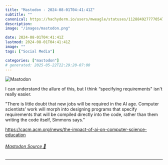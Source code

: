 ```yaml
---
title: "Mastodon - 2024-08-01T04:41:41Z"
subtitle: ""
canonical: https://hachyderm.io/users/mweagle/statuses/112884927777054718
description:
image: "/images/mastodon.png"

date: 2024-08-01T04:41:41Z
lastmod: 2024-08-01T04:41:41Z
image: ""
tags: ["Social Media"]

categories: ["mastodon"]
# generated: 2025-05-22T22:29:20-07:00
---
```

![Mastodon](/images/mastodon.png)

<p>I can understand the allure of this, but I  think “specifying requirements&quot; isn&#39;t really easier.</p><p>&quot;There is little doubt that new jobs will be required in the AI age. Computer scientists’ work will morph into designing programs that specify requirements that will be compiled directly into the code, rather than them writing the code itself, Simmons says.”</p><p><a href="https://cacm.acm.org/news/the-impact-of-ai-on-computer-science-education" target="_blank" rel="nofollow noopener noreferrer" translate="no"><span class="invisible">https://</span><span class="ellipsis">cacm.acm.org/news/the-impact-o</span><span class="invisible">f-ai-on-computer-science-education</span></a></p>


###### [Mastodon Source 🐘](https://hachyderm.io/@mweagle/112884927777054718)

___
